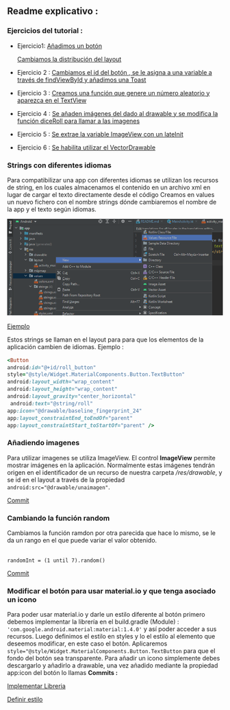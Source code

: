 ## Readme explicativo :
### Ejercicios del tutorial :

-  Ejercicio1:
   [Añadimos un botón](https://github.com/patriciamv97/DiceRoller1/commit/2eb6ab1e194ef76130b853138a9ed7215397ad72)  
   
   [Cambiamos la distribución del layout](https://github.com/patriciamv97/DiceRoller1/commit/8242e68fe732e2e40317fc596647829829cb87b5)
- Ejercicio 2 :
  [Cambiamos el id del botón , se le asigna a una variable a través de findViewById y  añadimos una Toast  ](https://github.com/patriciamv97/DiceRoller1/commit/a2c494983bbe1f0649268e587a0b866dff5910eb)
- Ejercicio 3 :
  [Creamos una función que genere un número aleatorio y aparezca en el TextView](https://github.com/patriciamv97/DiceRoller1/commit/d040e174b40732b55298456d1f4eefe3ffee70ed)
- Ejercicio 4 :
  [Se añaden imágenes del dado al drawable y se modifica la función diceRoll para llamar a las imagenes](https://github.com/patriciamv97/DiceRoller1/commit/8242e68fe732e2e40317fc596647829829cb87b5)
- Ejercicio 5 :
  [Se extrae la variable ImageView con un lateInit ](https://github.com/patriciamv97/DiceRoller1/commit/1e2fa433a2fa3cd194f2f416bfc2da965584dd58)
- Ejercicio 6 :
  [Se habilita utilizar el VectorDrawable](https://github.com/patriciamv97/DiceRoller1/commit/d3ea3c9a60c09e61c485070661e22f2d5fcb1465)

### Strings con diferentes idiomas

Para compatibilizar una app con diferentes idiomas se utilizan los recursos de string,  en los cuales  almacenamos el contenido en un archivo xml en lugar de cargar el texto directamente desde el código
Creamos en values  un nuevo fichero con el nombre strings dónde  cambiaremos el nombre de la app y el texto según idiomas.

![Foto](https://github.com/patriciamv97/DiceRoller1/blob/solucion/screenshots/2021-10-13%20(2).png)

[Ejemplo](https://github.com/patriciamv97/DiceRoller1/commit/a06a6d666debe247cd51069a5cdac9c2a25bd94b)

Estos strings se llaman en  el layout para para que los elementos de la aplicación cambien de idiomas.
Ejemplo :

```ruby
<Button  
android:id="@+id/roll_button"  
style="@style/Widget.MaterialComponents.Button.TextButton"  
android:layout_width="wrap_content"  
android:layout_height="wrap_content"  
android:layout_gravity="center_horizontal"  
 android:text="@string/roll"
app:icon="@drawable/baseline_fingerprint_24"  
app:layout_constraintEnd_toEndOf="parent"  
app:layout_constraintStart_toStartOf="parent" />
```

### Añadiendo imagenes

Para utilizar imagenes se utiliza  ImageView.
El control **ImageView** permite mostrar imágenes en la aplicación.
Normalmente estas imágenes tendrán origen en el identificador de un    	recurso de nuestra carpeta _/res/drawable_,  y se id en el layout a través de la propiedad `android:src="@drawable/unaimagen"`.

[Commit](https://github.com/patriciamv97/DiceRoller1/commit/8242e68fe732e2e40317fc596647829829cb87b5)



### Cambiando la función random
Cambiamos la función ramdon por otra parecida que hace lo mismo,  se le da un rango en el que puede variar el valor obtenido.
~~~

randomInt = (1 until 7).random()

~~~
[Commit](https://github.com/patriciamv97/DiceRoller1/commit/b6df0297a95064cea172db471ba64bf1bb4ea013)

### Modificar el botón para usar material.io y que tenga asociado un icono

Para poder usar material.io y darle un estilo diferente al botón primero debemos implementar la librería en el build.gradle (Module) :    `'com.google.android.material:material:1.4.0'`
y así poder acceder a sus recursos.
Luego definimos el estilo en styles y lo  el estilo al elemento que deseemos modificar, en este caso el botón.
Aplicaremos  `style="@style/Widget.MaterialComponents.Button.TextButton`
para que el fondo del botón sea transparente.
Para añadir un icono simplemente debes descargarlo y añadirlo a drawable, una vez añadido mediante la propiedad app:icon del botón lo llamas
**Commits :**

[Implementar Libreria](https://github.com/patriciamv97/DiceRoller1/commit/4a6b5d7ae581e59bc821b554aa5d49d6b8a84b8f)

[Definir estilo](https://github.com/patriciamv97/DiceRoller1/commit/b69c5c6165b2370e3db83c95a876bd8d1601c9a3)

